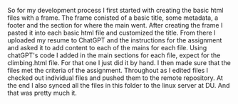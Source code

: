 So for my development process I first started with creating the basic html files with a frame. The frame conisted of a basic title, some metadata, a footer and the section for where the main went.
After creating the frame I pasted it into each basic html file and customized the title.
From there I uploaded my resume to ChatGPT and the instructions for the assignment and asked it to add content to each of the mains for each file. Using chatGPT's code I added in the main sections for each file, expect for the climbing.html file. For that one I just did it by hand.
I then made sure that the files met the criteria of the assignment. Throughout as I edited files I checked out individual files and pushed them to the remote repository. At the end I also synced all the files in this folder to the linux server at DU. And that was pretty much it.